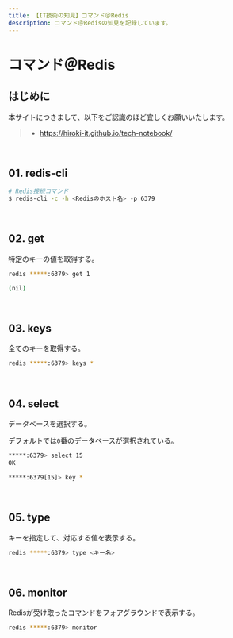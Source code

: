 ```yaml
---
title: 【IT技術の知見】コマンド＠Redis
description: コマンド＠Redisの知見を記録しています。
---
```


# コマンド＠Redis

## はじめに

本サイトにつきまして、以下をご認識のほど宜しくお願いいたします。

> - https://hiroki-it.github.io/tech-notebook/

<br>

## 01. redis-cli

```bash
# Redis接続コマンド
$ redis-cli -c -h <Redisのホスト名> -p 6379
```

<br>

## 02. get

特定のキーの値を取得する。

```bash
redis *****:6379> get 1

(nil)
```

<br>

## 03. keys

全てのキーを取得する。

```bash
redis *****:6379> keys *
```

<br>

## 04. select

データベースを選択する。

デフォルトでは`0`番のデータベースが選択されている。

```bash
*****:6379> select 15
OK

*****:6379[15]> key *
```

<br>

## 05. type

キーを指定して、対応する値を表示する。

```bash
redis *****:6379> type <キー名>
```

<br>

## 06. monitor

Redisが受け取ったコマンドをフォアグラウンドで表示する。

```bash
redis *****:6379> monitor
```

<br>
